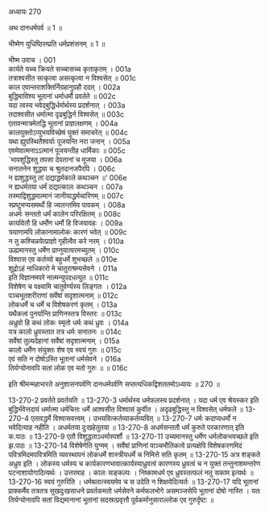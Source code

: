 अध्यायः 270

अथ दानधर्मपर्व ॥ 1 ॥

भीष्मेण युधिष्ठिरम्प्रति धर्मप्रशंसनम् ॥ 1 ॥

भीष्म उवाच ।	001  
कार्यते यच्च क्रियते सच्चासच्च कृताकृतम् ।	001a  
तत्राश्वसीत सत्कृत्वा असत्कृत्वा न विश्वसेत् ॥	001c  
काल एवान्तराशक्तिर्निग्रहानुग्रहौ ददत् ।	002a  
बुद्धिमाविश्य भूतानां धर्माधर्मौ प्रवर्तते ॥	002c  
यदा त्वस्य भवेद्बुद्धिर्धर्मार्थस्य प्रदर्शनात् ।	003a  
तदाश्वसीत धर्मात्मा दृढबुद्धिर्न विश्वसेत् ॥	003c  
एतावन्मात्रमेतद्धि भूतानां प्राज्ञलक्षणम् ।	004a  
कालयुक्तोऽप्युभयविच्छेषं युक्तं समाचरेत् ॥	004c  
यथा ह्युपस्थितैश्वर्याः पूजयन्ति नरा जनान् ।	005a  
एवमेवात्मनाऽऽत्मानं पूजयन्तीह धार्मिकाः ॥	005c  
`भावशुद्धिस्तु तपसा देवतानां च मूजया ।	006a  
सनातनेन शुद्ध्या च श्रुतदानजपैरपि ।	006c  
न ह्यशुद्धस्तु तां दद्याद्धर्मकाले कथञ्चन ॥'	006e  
न ह्यधर्मतया धर्मं दद्यात्कालः कथञ्चन ।	007a  
तस्माद्विशुद्धमात्मानं जानीयाद्धर्मचारिणम् ॥	007c  
स्प्रष्टुमप्यसमर्थो हि ज्वलन्तमिव पावकम् ।	008a  
अधर्मः सन्ततो धर्मं कालेन परिरक्षितम् ॥	008c  
कार्यावेतौ हि धर्मोण धर्मो हि विजयावहः ।	009a  
त्रयाणामपि लोकानामालोकः कारणं भवेत् ॥	009c  
न तु कश्चिन्नयेत्प्राज्ञो गृहीत्वैव करे नरम् ।	010a  
ऊह्यमानस्तु धर्मेण प्राप्नुयात्परमच्युतम् ।	010c  
विश्वास एव कर्तव्यो बहुधर्मे शुभच्छले ॥	010e  
शूद्रोऽहं नाधिकारो मे चातुराश्रम्यसेवने ।	011a  
इति विज्ञानमपरे नात्मन्युपदधत्युत ॥	011c  
विशेषेण च वक्ष्यामि चातुर्वर्ण्यस्य लिङ्गतः ।	012a  
पञ्चभूतशरीराणां सर्वेषां सदृशात्मनाम् ॥	012c  
लोकधर्मे च धर्मे च विशेषकरणं कृतम् ।	013a  
यथैकत्वं पुनर्यान्ति प्राणिनस्तत्र विस्तरः ॥	013c  
अध्रुवो हि कथं लोकः स्मृतो धर्मः कथं ध्रुवः ।	014a  
यत्र कालो ध्रुवस्तात तत्र धर्मः सनातनः ॥	014c  
सर्वेषां तुल्यदेहानां सर्वेषां सदृशात्मनाम् ।	015a  
कालो धर्मेण संयुक्तः शेष एव स्वयं गुरुः ॥	015c  
एवं सति न दोषोऽस्ति भूतानां धर्मसेवने ।	016a  
तिर्यग्योनावपि सतां लोक एव मतो गुरुः ॥ ॥	016c  

इति श्रीमन्महाभारते अनुशासनपर्वणि दानधर्मपर्वणि सप्तत्यधिकद्विशततमोऽध्यायः ॥ 270 ॥

13-270-2 प्रवर्तते प्रवर्तयति ॥ 13-270-3 धर्मार्थस्य धर्मफलस्य प्रदर्शनात् । यदा धर्म एव श्रेयस्कर इति बुद्धिर्भवेत्तदायं धर्मात्मा धर्मचित्तः धर्मे आश्वसीत विश्वासं कुर्वीत । अदृढबुद्धिस्तु न विश्वसेत् धर्मफले ॥ 13-270-4 एतावद्धर्मे विश्वासवत्त्वम् । उभयवित्कर्तव्याकर्तव्यवित् ॥ 13-270-7 धर्मः कदाप्यधर्मो न भवेदित्याह नहीति । अधर्मतया दुःखहेतुतया ॥ 13-270-8 अधर्मसन्ततौ धर्मं कुरुते परकारणात् इति क.पाठः ॥ 13-270-9 एतौ विशुद्धताऽधर्मास्पर्शौ ॥ 13-270-11 उच्यमानस्तु धर्मेण धर्मलोकभयच्छले इति झ.पाठः ॥ 13-270-14 विशेषेणेति युग्मम् । सर्वेषां प्राणिनां पाञ्चभौतिकत्वे प्रत्यक्षेपि विशेषकरणमिदं पवित्रमिदमपवित्रमिति व्यवस्थापनं लोकधर्मे शास्त्रीयधर्मे च निमित्ते सति कृतम् ॥ 13-270-15 अत्र शङ्कते अध्रुव इति । लोकस्य धर्मस्य च कार्यकारणभावात्कार्यस्याध्रुवत्वं कारणस्य ध्रुवत्वं च न युक्तं तन्तुनाशमन्तरेण पटनाशायोगादित्यर्थः । उत्तरमाह । कालः सङ्कल्पः । निष्कामधर्म एव ध्रुवस्तत्फलं नतु सकाम इत्यर्थः ॥ 13-270-16 स्वयं गुरुरिति । धर्मबलात्स्वयमेव च स उदेति न शिक्षयेदित्यर्तः ॥ 13-270-17 यदि भूतानां प्राक्कर्मैव तत्रतत्र सुखदुःखसाधने प्रवर्तकमतो धर्मसेवने कर्मफलभोगे असमञ्जसेपि भूतानां दोषो नास्ति । यतः तिर्यग्योनावपि सतां विद्यमानानां भूतानां सदस्रत्प्रवृत्तौ पूर्वकर्मानुसाराल्लोक एव गुरुर्दृष्टः ॥
